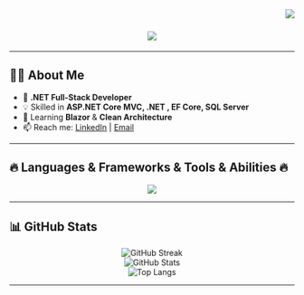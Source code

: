<img align="right" src="https://visitor-badge.laobi.icu/badge?page_id=YOUR_GITHUB_USERNAME.YOUR_GITHUB_USERNAME">

<h1 align="center">
  <a href="https://git.io/typing-svg">
    <img src="https://readme-typing-svg.herokuapp.com?font=Fira+Code&size=30&pause=1000&color=36BCF7&center=true&vCenter=true&width=600&lines=Hello+World!+🌍;I'm+Mohamed+Ellban;Fullstack+.NET+Developer;Welcome+to+my+GitHub!">
  </a>
</h1>

---

## 🧑‍💻 About Me  

- 🚀 **.NET Full-Stack Developer**  
- 💡 Skilled in **ASP.NET Core MVC, .NET , EF Core, SQL Server**  
- 🌱 Learning **Blazor** & **Clean Architecture**  
- 📫 Reach me: [LinkedIn](YOUR_LINKEDIN) | [Email](mailto:YOUR_EMAIL)  

---

## 🔥 Languages & Frameworks & Tools & Abilities 🔥  

<p align="center">
  <img src="https://skillicons.dev/icons?i=cs,dotnet,html,css,js,bootstrap,react,angular,blazor,sqlserver,postgres,git,github,vscode,visualstudio" />
</p>

---

## 📊 GitHub Stats  

<div align="center">

![GitHub Streak](https://streak-stats.demolab.com?user=YOUR_GITHUB_USERNAME&theme=tokyonight&hide_border=true)  
![GitHub Stats](https://github-readme-stats.vercel.app/api?username=YOUR_GITHUB_USERNAME&show_icons=true&theme=tokyonight&hide_border=true)  
![Top Langs](https://github-readme-stats.vercel.app/api/top-langs/?username=YOUR_GITHUB_USERNAME&layout=compact&theme=tokyonight&hide_border=true)  

</div>

---
